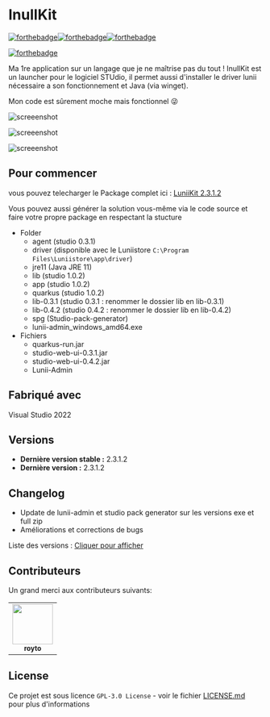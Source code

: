 # InullKit
[![forthebadge](https://forthebadge.com/images/badges/made-with-c-sharp.svg)](https://forthebadge.com)[![forthebadge](https://forthebadge.com/images/badges/0-percent-optimized.svg)](https://forthebadge.com)[![forthebadge](https://forthebadge.com/images/badges/built-with-love.svg)](https://forthebadge.com)

[![forthebadge](https://forthebadge.com/images/badges/works-on-my-machine.svg)](https://forthebadge.com)

Ma 1re application sur un langage que je ne maîtrise pas du tout !
InullKit est un launcher pour le logiciel STUdio, il permet aussi d'installer le driver lunii nécessaire a son fonctionnement et Java (via winget).

Mon code est sûrement moche mais fonctionnel 😜

![screeenshot](https://i.imgur.com/Vzp4ZN7.png)

![screeenshot](https://i.imgur.com/NhB6DQN.png)

![screeenshot](https://i.imgur.com/9ScXZfR.png)

## Pour commencer

vous pouvez telecharger le Package complet ici : [LuniiKit 2.3.1.2](https://github.com/Seph29/LuniiKit_App/releases/latest)

Vous pouvez aussi générer la solution vous-même via le code source et faire votre propre package en respectant la stucture

* Folder
  * agent (studio 0.3.1)
  * driver (disponible avec le Luniistore ``C:\Program Files\Luniistore\app\driver``)
  * jre11 (Java JRE 11)
  * lib (studio 1.0.2)
  * app (studio 1.0.2)
  * quarkus (studio 1.0.2)
  * lib-0.3.1 (studio 0.3.1 : renommer le dossier lib en lib-0.3.1)
  * lib-0.4.2 (studio 0.4.2 : renommer le dossier lib en lib-0.4.2)
  * spg (Studio-pack-generator)
  * lunii-admin_windows_amd64.exe
* Fichiers
  * quarkus-run.jar
  * studio-web-ui-0.3.1.jar
  * studio-web-ui-0.4.2.jar
  * Lunii-Admin

## Fabriqué avec

Visual Studio 2022

## Versions

- **Dernière version stable :** 2.3.1.2
- **Dernière version :** 2.3.1.2

## Changelog

- Update de lunii-admin et studio pack generator sur les versions exe et full zip
- Améliorations et corrections de bugs

Liste des versions : [Cliquer pour afficher](https://github.com/Seph29/LuniiKit_App/tags)

## Contributeurs

Un grand merci aux contributeurs suivants:

<!-- prettier-ignore-start -->
<!-- markdownlint-disable -->
<table>
	<tr>
		<td align="center">
			<a href="https://github.com/royto">
				<img src="https://avatars.githubusercontent.com/u/6990995?v=4" width="80" alt=""/>
				<br /><sub><b>royto</b></sub>
			</a>
		</td>
	</tr>
</table>
<!-- markdownlint-enable -->
<!-- prettier-ignore-end -->

## License

Ce projet est sous licence ``GPL-3.0 License`` - voir le fichier [LICENSE.md](LICENSE.md) pour plus d'informations